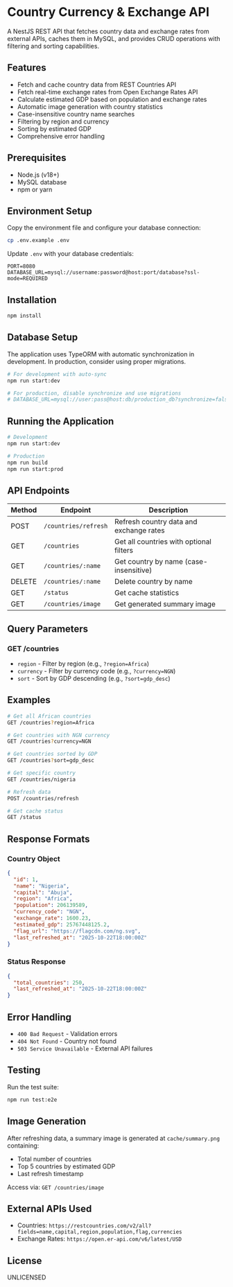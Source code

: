 # Country Currency & Exchange API

A NestJS REST API that fetches country data and exchange rates from external APIs, caches them in MySQL, and provides CRUD operations with filtering and sorting capabilities.

## Features

- Fetch and cache country data from REST Countries API
- Fetch real-time exchange rates from Open Exchange Rates API
- Calculate estimated GDP based on population and exchange rates
- Automatic image generation with country statistics
- Case-insensitive country name searches
- Filtering by region and currency
- Sorting by estimated GDP
- Comprehensive error handling

## Prerequisites

- Node.js (v18+)
- MySQL database
- npm or yarn

## Environment Setup

Copy the environment file and configure your database connection:

```bash
cp .env.example .env
```

Update `.env` with your database credentials:

```
PORT=8080
DATABASE_URL=mysql://username:password@host:port/database?ssl-mode=REQUIRED
```

## Installation

```bash
npm install
```

## Database Setup

The application uses TypeORM with automatic synchronization in development. In production, consider using proper migrations.

```bash
# For development with auto-sync
npm run start:dev

# For production, disable synchronize and use migrations
# DATABASE_URL=mysql://user:pass@host:db/production_db?synchronize=false
```

## Running the Application

```bash
# Development
npm run start:dev

# Production
npm run build
npm run start:prod
```

## API Endpoints

| Method | Endpoint             | Description                             |
| ------ | -------------------- | --------------------------------------- |
| POST   | `/countries/refresh` | Refresh country data and exchange rates |
| GET    | `/countries`         | Get all countries with optional filters |
| GET    | `/countries/:name`   | Get country by name (case-insensitive)  |
| DELETE | `/countries/:name`   | Delete country by name                  |
| GET    | `/status`            | Get cache statistics                    |
| GET    | `/countries/image`   | Get generated summary image             |

## Query Parameters

### GET /countries

- `region` - Filter by region (e.g., `?region=Africa`)
- `currency` - Filter by currency code (e.g., `?currency=NGN`)
- `sort` - Sort by GDP descending (e.g., `?sort=gdp_desc`)

## Examples

```bash
# Get all African countries
GET /countries?region=Africa

# Get countries with NGN currency
GET /countries?currency=NGN

# Get countries sorted by GDP
GET /countries?sort=gdp_desc

# Get specific country
GET /countries/nigeria

# Refresh data
POST /countries/refresh

# Get cache status
GET /status
```

## Response Formats

### Country Object

```json
{
  "id": 1,
  "name": "Nigeria",
  "capital": "Abuja",
  "region": "Africa",
  "population": 206139589,
  "currency_code": "NGN",
  "exchange_rate": 1600.23,
  "estimated_gdp": 25767448125.2,
  "flag_url": "https://flagcdn.com/ng.svg",
  "last_refreshed_at": "2025-10-22T18:00:00Z"
}
```

### Status Response

```json
{
  "total_countries": 250,
  "last_refreshed_at": "2025-10-22T18:00:00Z"
}
```

## Error Handling

- `400 Bad Request` - Validation errors
- `404 Not Found` - Country not found
- `503 Service Unavailable` - External API failures

## Testing

Run the test suite:

```bash
npm run test:e2e
```

## Image Generation

After refreshing data, a summary image is generated at `cache/summary.png` containing:

- Total number of countries
- Top 5 countries by estimated GDP
- Last refresh timestamp

Access via: `GET /countries/image`

## External APIs Used

- Countries: `https://restcountries.com/v2/all?fields=name,capital,region,population,flag,currencies`
- Exchange Rates: `https://open.er-api.com/v6/latest/USD`

## License

UNLICENSED
